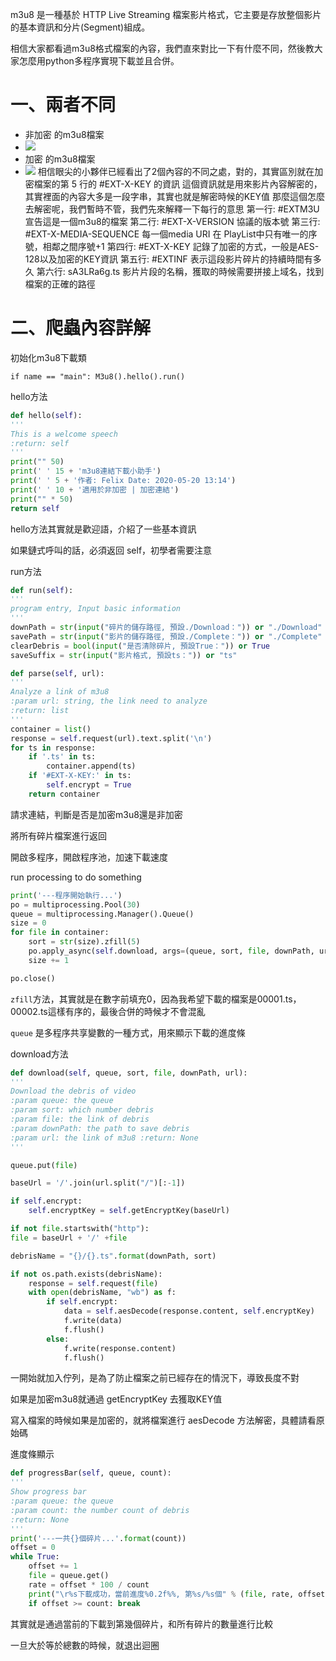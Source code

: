 m3u8 是一種基於 HTTP Live Streaming 檔案影片格式，它主要是存放整個影片的基本資訊和分片(Segment)組成。

相信大家都看過m3u8格式檔案的內容，我們直來對比一下有什麼不同，然後教大家怎麼用python多程序實現下載並且合併。

# 一、兩者不同
- 非加密 的m3u8檔案
- ![](https://p1-tt-ipv6.byteimg.com/large/pgc-image/45d6271f2d524cbc8aa278da85562bab)
- 加密 的m3u8檔案
- ![](https://p1-tt-ipv6.byteimg.com/large/pgc-image/b0b2cb0e595c4fd5acb0163820307f86)
相信眼尖的小夥伴已經看出了2個內容的不同之處，對的，其實區別就在加密檔案的第 5 行的 #EXT-X-KEY 的資訊
這個資訊就是用來影片內容解密的，其實裡面的內容大多是一段字串，其實也就是解密時候的KEY值
那麼這個怎麼去解密呢，我們暫時不管，我們先來解釋一下每行的意思
第一行: #EXTM3U 宣告這是一個m3u8的檔案
第二行: #EXT-X-VERSION 協議的版本號
第三行: #EXT-X-MEDIA-SEQUENCE 每一個media URI 在 PlayList中只有唯一的序號，相鄰之間序號+1
第四行: #EXT-X-KEY 記錄了加密的方式，一般是AES-128以及加密的KEY資訊
第五行: #EXTINF 表示這段影片碎片的持續時間有多久
第六行: sA3LRa6g.ts 影片片段的名稱，獲取的時候需要拼接上域名，找到檔案的正確的路徑

# 二、爬蟲內容詳解
初始化m3u8下載類

`if name == "main": M3u8().hello().run()`

hello方法

```python
def hello(self): 
''' 
This is a welcome speech 
:return: self 
''' 
print("" 50) 
print(' ' 15 + 'm3u8連結下載小助手') 
print(' ' 5 + '作者: Felix Date: 2020-05-20 13:14') 
print(' ' 10 + '適用於非加密 | 加密連結') 
print("" * 50) 
return self
```

hello方法其實就是歡迎語，介紹了一些基本資訊

如果鏈式呼叫的話，必須返回 self，初學者需要注意

run方法

```python
def run(self): 
''' 
program entry, Input basic information 
''' 
downPath = str(input("碎片的儲存路徑, 預設./Download：")) or "./Download" 
savePath = str(input("影片的儲存路徑, 預設./Complete：")) or "./Complete" 
clearDebris = bool(input("是否清除碎片, 預設True：")) or True 
saveSuffix = str(input("影片格式, 預設ts：")) or "ts"

def parse(self, url): 
''' 
Analyze a link of m3u8 
:param url: string, the link need to analyze 
:return: list 
''' 
container = list() 
response = self.request(url).text.split('\n') 
for ts in response: 
    if '.ts' in ts: 
        container.append(ts) 
    if '#EXT-X-KEY:' in ts: 
        self.encrypt = True 
    return container
```
請求連結，判斷是否是加密m3u8還是非加密

將所有碎片檔案進行返回

開啟多程序，開啟程序池，加速下載速度

run processing to do something

```python
print('---程序開始執行...') 
po = multiprocessing.Pool(30) 
queue = multiprocessing.Manager().Queue()
size = 0 
for file in container: 
    sort = str(size).zfill(5) 
    po.apply_async(self.download, args=(queue, sort, file, downPath, url,)) 
    size += 1

po.close()
```

`zfill`方法，其實就是在數字前填充0，因為我希望下載的檔案是00001.ts，00002.ts這樣有序的，最後合併的時候才不會混亂

`queue` 是多程序共享變數的一種方式，用來顯示下載的進度條

download方法

```python
def download(self, queue, sort, file, downPath, url): 
''' 
Download the debris of video 
:param queue: the queue 
:param sort: which number debris 
:param file: the link of debris 
:param downPath: the path to save debris 
:param url: the link of m3u8 :return: None 
''' 

queue.put(file)

baseUrl = '/'.join(url.split("/")[:-1])

if self.encrypt:
    self.encryptKey = self.getEncryptKey(baseUrl)

if not file.startswith("http"):
file = baseUrl + '/' +file

debrisName = "{}/{}.ts".format(downPath, sort)

if not os.path.exists(debrisName):
    response = self.request(file)
    with open(debrisName, "wb") as f:
        if self.encrypt:
            data = self.aesDecode(response.content, self.encryptKey)
            f.write(data)
            f.flush()
        else:
            f.write(response.content)
            f.flush()
```
一開始就加入佇列，是為了防止檔案之前已經存在的情況下，導致長度不對

如果是加密m3u8就通過 getEncryptKey 去獲取KEY值

寫入檔案的時候如果是加密的，就將檔案進行 aesDecode 方法解密，具體請看原始碼

進度條顯示

```python
def progressBar(self, queue, count): 
''' 
Show progress bar 
:param queue: the queue 
:param count: the number count of debris 
:return: None 
''' 
print('---一共{}個碎片...'.format(count)) 
offset = 0 
while True: 
	offset += 1 
	file = queue.get() 
	rate = offset * 100 / count 
	print("\r%s下載成功，當前進度%0.2f%%, 第%s/%s個" % (file, rate, offset, count)) 
	if offset >= count: break
```

其實就是通過當前的下載到第幾個碎片，和所有碎片的數量進行比較

一旦大於等於總數的時候，就退出迴圈

